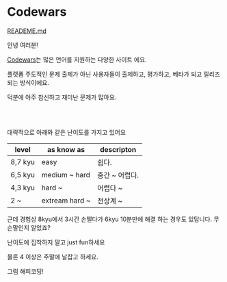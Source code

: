 # Codewars

[READEME.md](../README.md)

안녕 여러분!

[Codewars](https://www.codewars.com/)는 많은 언어를 지원하는 다양한 사이트 에요.

플랫폼 주도적인 문제 출제가 아닌 사용자들이 출제하고, 평가하고, 베타가 되고 릴리즈 되는 방식이에요.

덕분에 아주 참신하고 재미난 문제가 많아요.

<br>
<br>

대략적으로 아래와 같은 난이도를 가지고 있어요

| level | as know as | descripton |
|-----|-----|-----|
| 8,7 kyu | easy | 쉽다. |
| 6,5 kyu | medium ~ hard | 중간 ~ 어렵다. |
| 4,3 kyu | hard ~ | 어렵다 ~ |
| 2 ~| extream hard ~ | 천상계 ~ |

근데 경험상 8kyu에서 3시간 손떨다가 6kyu 10분만에 해결 하는 경우도 있답니다.
무슨말인지 알았죠?

난이도에 집착하지 말고 just fun하세요

물론 4 이상은 주말에 날잡고 하세요.

그럼 해피코딩!




